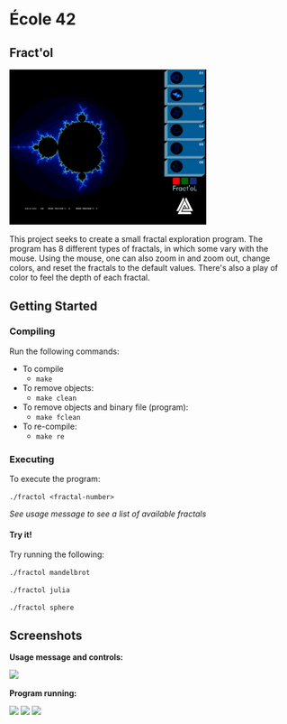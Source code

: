 
# École 42

## Fract'ol

<img src="resources/1.png" width="350" />

This project seeks to create a small fractal exploration program.
The program has 8 different types of fractals, in which some vary with the
mouse. Using the mouse, one can also zoom in and zoom out, change colors, and
reset the fractals to the default values. There's also a play of color to feel
the depth of each fractal.

## Getting Started

### Compiling

Run the following commands:

* To compile
	- `make`
* To remove objects:
	- `make clean`
* To remove objects and binary file (program):
	- `make fclean`
* To re-compile:
	- `make re`

### Executing

To execute the program:

`./fractol <fractal-number>`

*See usage message to see a list of available fractals*

#### Try it!

Try running the following:

`./fractol mandelbrot`

`./fractol julia`

`./fractol sphere`

## Screenshots

**Usage message and controls:**

<img src="resources/f.png" width="400" />

**Program running:**

<img src="resources/fr.png" width="550" />

<img src="resources/fractol-screenshot03.png" width="550" />

<img src="resources/fractol-screenshot04.png" width="550" />
